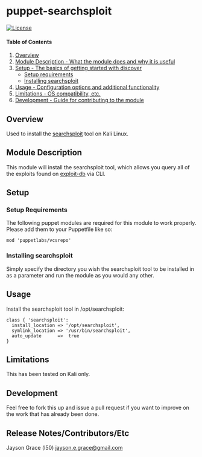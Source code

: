 puppet-searchsploit
===================
[![License](http://img.shields.io/:license-mit-blue.svg)](http://doge.mit-license.org)

#### Table of Contents

1. [Overview](#overview)
2. [Module Description - What the module does and why it is
   useful](#module-description)
3. [Setup - The basics of getting started with discover](#setup)
    * [Setup requirements](#setup-requirements)
    * [Installing searchsploit](#installing-searchsploit)
4. [Usage - Configuration options and additional functionality](#usage)
5. [Limitations - OS compatibility, etc.](#limitations)
6. [Development - Guide for contributing to the module](#development)

## Overview

Used to install the [searchsploit](https://github.com/offensive-security/exploit-database) tool on Kali Linux.

## Module Description

This module will install the searchsploit tool, which allows you query all of the exploits found on [exploit-db](https://www.exploit-db.com/) via CLI.

## Setup

### Setup Requirements

The following puppet modules are required for this module to work
properly. Please add them to your Puppetfile like so:

```
mod 'puppetlabs/vcsrepo'
```

### Installing searchsploit

Simply specify the directory you wish the searchsploit tool to be installed in as
a parameter and run the module as you would any other.

## Usage
Install the searchsploit tool in /opt/searchsploit:
```
class { 'searchsploit':
  install_location => '/opt/searchsploit',
  symlink_location => '/usr/bin/searchsploit',
  auto_update      =>  true
}
```

## Limitations

This has been tested on Kali only.

## Development

Feel free to fork this up and issue a pull request if you want to
improve on the work that has already been done.

## Release Notes/Contributors/Etc

Jayson Grace (l50) <jayson.e.grace@gmail.com>
